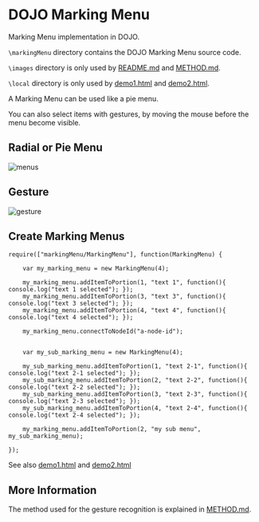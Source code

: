 # DOJO Marking Menu

Marking Menu implementation in DOJO.

`\markingMenu` directory contains the DOJO Marking Menu source code.

`\images` directory is only used by [README.md](README.md) and [METHOD.md](METHOD.md).

`\local` directory is only used by [demo1.html](/demo1.html) and [demo2.html](/demo2.html).

A Marking Menu can be used like a pie menu.

You can also select items with gestures, by moving the mouse before the menu become visible.

## Radial or Pie Menu

![menus](/images/mmenus-trace.png)

## Gesture

![gesture](/images/gesture.png)

## Create Marking Menus

    require(["markingMenu/MarkingMenu"], function(MarkingMenu) {

        var my_marking_menu = new MarkingMenu(4);

        my_marking_menu.addItemToPortion(1, "text 1", function(){ console.log("text 1 selected"); });
        my_marking_menu.addItemToPortion(3, "text 3", function(){ console.log("text 3 selected"); });
        my_marking_menu.addItemToPortion(4, "text 4", function(){ console.log("text 4 selected"); });

        my_marking_menu.connectToNodeId("a-node-id");


        var my_sub_marking_menu = new MarkingMenu(4);

        my_sub_marking_menu.addItemToPortion(1, "text 2-1", function(){ console.log("text 2-1 selected"); });
        my_sub_marking_menu.addItemToPortion(2, "text 2-2", function(){ console.log("text 2-2 selected"); });
        my_sub_marking_menu.addItemToPortion(3, "text 2-3", function(){ console.log("text 2-3 selected"); });
        my_sub_marking_menu.addItemToPortion(4, "text 2-4", function(){ console.log("text 2-4 selected"); });

        my_marking_menu.addItemToPortion(2, "my sub menu", my_sub_marking_menu);

    });

See also [demo1.html](/demo1.html) and [demo2.html](/demo2.html)

## More Information

The method used for the gesture recognition is explained in [METHOD.md](/METHOD.md).
